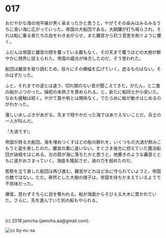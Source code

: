 # 017

おだやかな海の地平線が黒く染まったかと思うと，やがてその染みはみるみるうちに青い海に広がっていった。帝国の大船団である。大銅鑼が打ち鳴らされ，それは船に乗る者たちの血をわきあがらせ，また離宮から抗う意思を削ぐように響く。  

ふだんは帝国と離宮の間を覆っている霧もなく，その天まで覆うほどの大樹が鮮やかに視界に捉えられた。帝国の威光が味方したのだ，そう思われた。  

船団は離宮を取り囲むため，徐々にその横幅を広げていく。遮るものはない。そのはずだった。  

ふと，それまでの波とは違う，切れ間のない音が聞こえてきた。がたん，と二隻の船がぶつかった。操舵の未熟さを責められる。と，新たに船同士が小突いた。なおも接触は続く。やがて風や帆とは関係なく，でたらめに船が動きはじめるのがわかった。  

激しい水しぶきがあがる。先まで穏やかだった海ではありえないことだ。兵士の一人が叫んだ。  

「大渦です!」  

帝国が誇る大船団。海を埋めつくすほどの船の群れを，いくつもの大渦が飲みこもうと姿を表したのだ。離宮の業に違いない。すぐさま後方に控えていた魔法船団が詠唱をはじめる。光の筋が海に落ちたかと思うと，地響きのような轟音とともに波がおさまっていく。海底を隆起させ，渦の力を弱めたのだ。  

態勢を立て直した船団は再び進む。離宮がどれほど水に守られていようと，帝国の敵ではない。ただ，泰然とした大樹の様子は，帝国を待ちかまえているようで不気味だった。  

爆音。思わずそちらに目を奪われる。船が海面からそびえる大木に貫かれていた。さらに，先を進んでいた別の船もやられる。  

<br>  
<br>  
(c) 2018 jamcha (jamcha.aa@gmail.com).  

![cc by-nc-sa](http://i.creativecommons.org/l/by-nc-sa/4.0/88x31.png)
